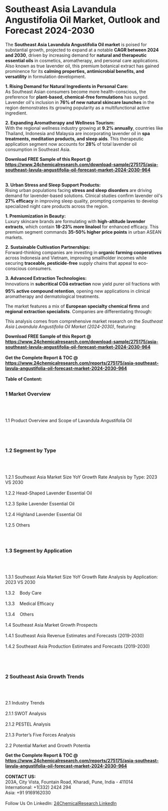 <h1>Southeast Asia Lavandula Angustifolia Oil Market, Outlook and Forecast 2024-2030</h1><p>The <strong>Southeast Asia Lavandula Angustifolia Oil market</strong> is poised for substantial growth, projected to expand at a notable <strong>CAGR between 2024 and 2030</strong>, driven by increasing demand for <strong>natural and therapeutic essential oils</strong> in cosmetics, aromatherapy, and personal care applications. Also known as true lavender oil, this premium botanical extract has gained prominence for its <strong>calming properties, antimicrobial benefits, and versatility</strong> in formulation development.</p><p><strong>1. Rising Demand for Natural Ingredients in Personal Care:</strong><br>
As Southeast Asian consumers become more health-conscious, the preference for <strong>plant-based, chemical-free formulations</strong> has surged. Lavender oil's inclusion in <strong>76% of new natural skincare launches</strong> in the region demonstrates its growing popularity as a multifunctional active ingredient.</p><p><strong>2. Expanding Aromatherapy and Wellness Tourism:</strong><br>
With the regional wellness industry growing at <strong>9.2% annually</strong>, countries like Thailand, Indonesia and Malaysia are incorporating lavender oil in <strong>spa treatments, meditation products, and sleep aids</strong>. This therapeutic application segment now accounts for <strong>28%</strong> of total lavender oil consumption in Southeast Asia.</p><div><b>Download FREE Sample of this Report @ 
            <a href="https://www.24chemicalresearch.com/download-sample/275175/asia-southeast-lavula-angustifolia-oil-forecast-market-2024-2030-964">
            https://www.24chemicalresearch.com/download-sample/275175/asia-southeast-lavula-angustifolia-oil-forecast-market-2024-2030-964</a></b></div><br><p><strong>3. Urban Stress and Sleep Support Products:</strong><br>
Rising urban populations facing <strong>stress and sleep disorders</strong> are driving demand for lavender-based solutions. Clinical studies confirm lavender oil's <strong>27% efficacy</strong> in improving sleep quality, prompting companies to develop specialized night care products across the region.</p><p><strong>1. Premiumization in Beauty:</strong><br>
Luxury skincare brands are formulating with <strong>high-altitude lavender extracts</strong>, which contain <strong>18-23% more linalool</strong> for enhanced efficacy. This premium segment commands <strong>35-50% higher price points</strong> in urban ASEAN markets.</p><p><strong>2. Sustainable Cultivation Partnerships:</strong><br>
Forward-thinking companies are investing in <strong>organic farming cooperatives</strong> across Indonesia and Vietnam, improving smallholder incomes while securing <strong>traceable, pesticide-free</strong> supply chains that appeal to eco-conscious consumers.</p><p><strong>3. Advanced Extraction Technologies:</strong><br>
Innovations in <strong>subcritical COâ extraction</strong> now yield purer oil fractions with <strong>95% active compound retention</strong>, opening new applications in clinical aromatherapy and dermatological treatments.</p><p>The market features a mix of <strong>European specialty chemical firms</strong> and <strong>regional extraction specialists</strong>. Companies are differentiating through:</p><p>This analysis comes from comprehensive market research on the <em>Southeast Asia Lavandula Angustifolia Oil Market (2024-2030)</em>, featuring:</p><div><b>Download FREE Sample of this Report @ 
            <a href="https://www.24chemicalresearch.com/download-sample/275175/asia-southeast-lavula-angustifolia-oil-forecast-market-2024-2030-964">
            https://www.24chemicalresearch.com/download-sample/275175/asia-southeast-lavula-angustifolia-oil-forecast-market-2024-2030-964</a></b></div><br><div><b>Get the Complete Report & TOC @ 
            <a href="https://www.24chemicalresearch.com/reports/275175/asia-southeast-lavula-angustifolia-oil-forecast-market-2024-2030-964">
            https://www.24chemicalresearch.com/reports/275175/asia-southeast-lavula-angustifolia-oil-forecast-market-2024-2030-964</a></b></div><br>
            <b>Table of Content:</b><p><h2><span style="font-size:16px"><strong>1 Market Overview&nbsp;&nbsp; &nbsp;</strong></span></h2><br />
<br />
<p>1.1 Product Overview and Scope of Lavandula Angustifolia Oil&nbsp;</p><br />
<br />
<h2><strong><span style="font-size:16px">1.2 Segment by Type&nbsp;&nbsp; &nbsp;</span></strong></h2><br />
<br />
<p>1.2.1 Southeast Asia Market Size YoY Growth Rate Analysis by Type: 2023 VS 2030&nbsp;&nbsp; &nbsp;<br /><br />
1.2.2 Head-Shaped Lavender Essential Oil&nbsp;&nbsp; &nbsp;<br /><br />
1.2.3 Spike Lavender Essential Oil<br /><br />
1.2.4 Highland Lavender Essential Oil<br /><br />
1.2.5 Others<br /><br />
<br />
<h2><span style="font-size:16px"><strong>1.3 Segment by Application&nbsp;&nbsp;</strong></span></h2><br />
<br />
<p>1.3.1 Southeast Asia Market Size YoY Growth Rate Analysis by Application: 2023 VS 2030&nbsp;&nbsp; &nbsp;<br /><br />
1.3.2&nbsp;&nbsp; &nbsp;Body Care<br /><br />
1.3.3&nbsp;&nbsp; &nbsp;Medical Efficacy<br /><br />
1.3.4&nbsp;&nbsp; &nbsp;Others<br /><br />
1.4 Southeast Asia Market Growth Prospects&nbsp;&nbsp; &nbsp;<br /><br />
1.4.1 Southeast Asia Revenue Estimates and Forecasts (2019-2030)&nbsp;&nbsp; &nbsp;<br /><br />
1.4.2 Southeast Asia Production Estimates and Forecasts (2019-2030)&nbsp;&nbsp;</p><br />
<br />
<h2><span style="font-size:16px"><strong>2 Southeast Asia Growth Trends&nbsp;&nbsp; &nbsp;</strong></span></h2><br />
<br />
<p>2.1 Industry Trends&nbsp;&nbsp; &nbsp;<br /><br />
2.1.1 SWOT Analysis&nbsp;&nbsp; &nbsp;<br /><br />
2.1.2 PESTEL Analysis&nbsp;&nbsp; &nbsp;<br /><br />
2.1.3 Porter&rsquo;s Five Forces Analysis&nbsp;&nbsp; &nbsp;<br /><br />
2.2 Potential Market and Growth Potentia</p><div><b>Get the Complete Report & TOC @ 
            <a href="https://www.24chemicalresearch.com/reports/275175/asia-southeast-lavula-angustifolia-oil-forecast-market-2024-2030-964">
            https://www.24chemicalresearch.com/reports/275175/asia-southeast-lavula-angustifolia-oil-forecast-market-2024-2030-964</a></b></div><br><b>CONTACT US:</b><br>
            203A, City Vista, Fountain Road, Kharadi, Pune, India - 411014<br>
            International: +1(332) 2424 294<br>
            Asia: +91 9169162030 <br><br>
            Follow Us On LinkedIn: <a href="https://www.linkedin.com/company/24chemicalresearch/">24ChemicalResearch LinkedIn</a>